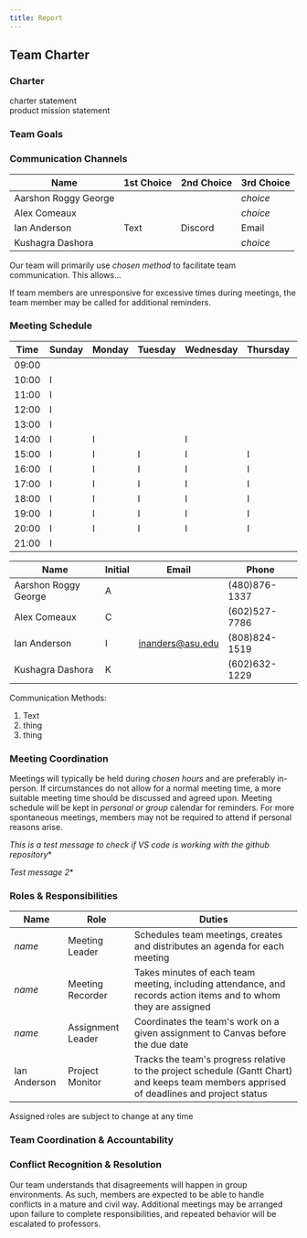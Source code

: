 ```yaml
---
title: Report
---
```


## Team Charter

### Charter

charter statement  
product mission statement

### Team Goals

### Communication Channels

Name                 | 1st Choice | 2nd Choice | 3rd Choice
---------------------|------------|------------|-----------
Aarshon Roggy George |            |            | *choice*
Alex Comeaux         |            |            | *choice*
Ian Anderson         | Text       | Discord    | Email
Kushagra Dashora     |            |            | *choice*

Our team will primarily use *chosen method* to facilitate team communication. This allows...

If team members are unresponsive for excessive times during meetings, the team member may be called for additional reminders.

### Meeting Schedule

Time  | Sunday | Monday | Tuesday | Wednesday | Thursday | Friday | Saturday
-----|--------|--------|---------|------------|----------|-------|---------
09:00 |        |        |         |           |          | I      | *in*
10:00 | I      |        |         |           |          | I      | I
11:00 | I      |        |         |           |          | I      | I
12:00 | I      |        |         |           |          | I      | I
13:00 | I      |        |         |           |          | I      | I
14:00 | I      | I      |         | I         |          |        | I
15:00 | I      | I      | I       | I         | I        |        | I
16:00 | I      | I      | I       | I         | I        |        | I
17:00 | I      | I      | I       | I         | I        |        | I
18:00 | I      | I      | I       | I         | I        |        | I
19:00 | I      | I      | I       | I         | I        |        | I
20:00 | I      | I      | I       | I         | I        |        | I
21:00 | I      |        |         |           |          |        | I

Name                 | Initial | Email              | Phone
---------------------|---------|--------------------|---------
Aarshon Roggy George | A       |                    | (480)876-1337
Alex Comeaux         | C       |                    | (602)527-7786
Ian Anderson         | I       | <inanders@asu.edu> | (808)824-1519
Kushagra Dashora     | K       |                    | (602)632-1229

Communication Methods:

1. Text
1. thing
1. thing

### Meeting Coordination

Meetings will typically be held during *chosen hours* and are preferably in-person. If circumstances do not allow for a normal meeting time, a more suitable meeting time should be discussed and agreed upon. Meeting schedule will be kept in *personal or group* calendar for reminders. For more spontaneous meetings, members may not be required to attend if personal reasons arise.

*This is a test message to check if VS code is working with the github repository**

*Test message 2**
### Roles & Responsibilities

Name | Role | Duties
-----|------|--------
*name* | Meeting Leader    | Schedules team meetings, creates and distributes an agenda for each meeting
*name* | Meeting Recorder  | Takes minutes of each team meeting, including attendance, and records action items and to whom they are assigned
*name* | Assignment Leader | Coordinates the team's work on a given assignment to Canvas before the due date
Ian Anderson | Project Monitor   | Tracks the team's progress relative to the project schedule (Gantt Chart) and keeps team members apprised of deadlines and project status

Assigned roles are subject to change at any time

### Team Coordination & Accountability

### Conflict Recognition & Resolution

Our team understands that disagreements will happen in group environments. As such, members are expected to be able to handle conflicts in a mature and civil way. Additional meetings may be arranged upon failure to complete responsibilities, and repeated behavior will be escalated to professors.
